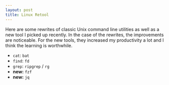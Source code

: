 ```yaml
---
layout: post
title: Linux Retool
---
```


Here are some rewrites of classic Unix command line utilities as well as a new
tool I picked up recently. In the case of the rewrites, the improvements are
noticeable. For the new tools, they increased my productivity a lot and I think
the learning is worthwhile.
- `cat`: `bat`
- `find`: `fd`
- `grep`: `ripgrep` / `rg`
- **new:** `fzf`
- **new:** `jq`

